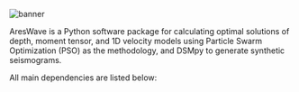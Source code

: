 ![banner](https://github.com/user-attachments/assets/555ebae5-0d10-47dd-a00e-19ed2b748dd7)

AresWave is a Python software package for calculating optimal solutions of depth, moment tensor, and 1D velocity models using Particle Swarm Optimization (PSO) as the methodology, and DSMpy to generate synthetic seismograms.

All main dependencies are listed below:

